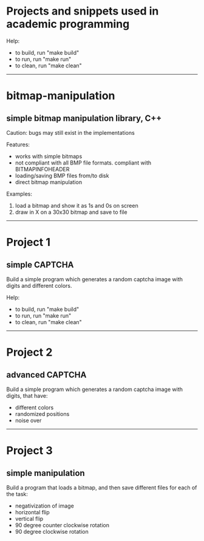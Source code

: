 # Projects and snippets used in academic programming

Help:
  * to build, run "make build"
  * to run, run "make run"
  * to clean, run "make clean"

---
# bitmap-manipulation
## simple bitmap manipulation library, C++

Caution: bugs may still exist in the implementations

Features:
  * works with simple bitmaps
  * not compliant with all BMP file formats. compliant with BITMAPINFOHEADER
  * loading/saving BMP files from/to disk
  * direct bitmap manipulation

Examples:
  1. load a bitmap and show it as 1s and 0s on screen
  2. draw in X on a 30x30 bitmap and save to file

---

# Project 1
## simple CAPTCHA

Build a simple program which generates a random captcha image with digits and different colors.

Help:
  * to build, run "make build"
  * to run, run "make run"
  * to clean, run "make clean"

---

# Project 2
## advanced CAPTCHA

Build a simple program which generates a random captcha image with digits, that have:
  * different colors
  * randomized positions
  * noise over

---

# Project 3
## simple manipulation

Build a program that loads a bitmap, and then save different files for each of the task:
  * negativization of image
  * horizontal flip
  * vertical flip
  * 90 degree counter clockwise rotation
  * 90 degree clockwise rotation
  